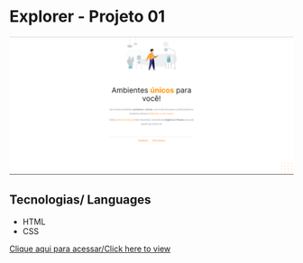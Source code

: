 # Explorer - Projeto 01

![preview](./preview-projeto-01.png)

## Tecnologias/ Languages

- HTML
- CSS

[Clique aqui para acessar/Click here to view](https://marlanfagun.github.io/rocketseat-explorer-projeto01/)
